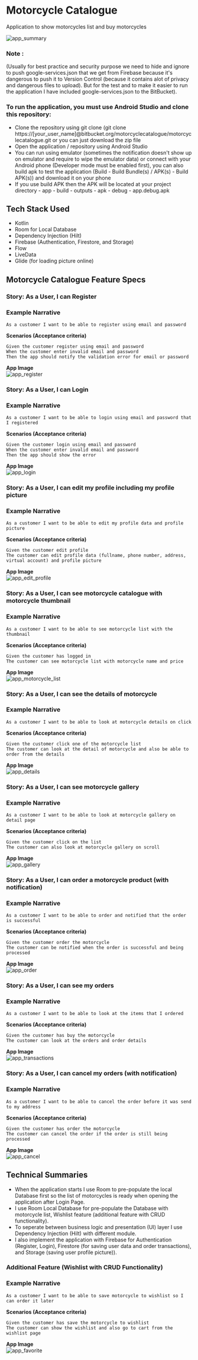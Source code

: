 # Motorcycle Catalogue
Application to show motorcycles list and buy motorcycles

![app_summary](https://drive.google.com/uc?id=1U0aiqeSK7e2qbh8u1lXi-BtXH9KzyszZ)

### **Note :**
(Usually for best practice and security purpose we need to hide and ignore to push google-services.json that we get from Firebase because it's dangerous to push it to Version Control (because it contains alot of privacy and dangerous files to upload). But for the test and to make it easier to run the application I have included google-services.json to the BitBucket).
<br />
### **To run the application, you must use Android Studio and clone this repository:**
- Clone the repository using git clone (git clone https://[your_user_name]@bitbucket.org/motorcyclecatalogue/motorcyclecatalogue.git or you can just download the zip file<br />
- Open the application / repository using Android Studio<br />
- You can run using emulator (sometimes the notification doesn't show up on emulator and require to wipe the emulator data) or connect with your Android phone (Developer mode must be enabled first), you can also build apk to test the application (Build - Build Bundle(s) / APK(s) - Build APK(s)) and download it on your phone<br />
- If you use build APK then the APK will be located at your project directory - app - build - outputs - apk - debug - app.debug.apk<br />

## **Tech Stack Used**
- Kotlin<br />
- Room for Local Database<br />
- Dependency Injection (Hilt)<br />
- Firebase (Authentication, Firestore, and Storage)<br />
- Flow<br />
- LiveData<br />
- Glide (for loading picture online)<br />

## **Motorcycle Catalogue Feature Specs**
### **Story: As a User, I can Register**

### **Example Narrative**
```
As a customer I want to be able to register using email and password
```
**Scenarios (Acceptance criteria)**<br />
```
Given the customer register using email and password
When the customer enter invalid email and password
Then the app should notify the validation error for email or password
```
**App Image**<br />
![app_register](https://drive.google.com/uc?id=1ybGmf-0wd30WbLY0rVExNze0LbisVZqS)

### **Story: As a User, I can Login**

### **Example Narrative**
```
As a customer I want to be able to login using email and password that I registered
```
**Scenarios (Acceptance criteria)**<br />
```
Given the customer login using email and password
When the customer enter invalid email and password
Then the app should show the error
```
**App Image**<br />
![app_login](https://drive.google.com/uc?id=1Xs2C-TCmlVyVMwkSzJAWZCYX0PGclTGb)

### **Story: As a User, I can edit my profile including my profile picture**
### **Example Narrative**
```
As a customer I want to be able to edit my profile data and profile picture
```
**Scenarios (Acceptance criteria)**<br />
```
Given the customer edit profile
The customer can edit profile data (fullname, phone number, address, virtual account) and profile picture
```
**App Image**<br />
![app_edit_profile](https://drive.google.com/uc?id=1f5miWM9svx-pTwqXDj7yjB4SoWFlT-Qa)

### **Story: As a User, I can see motorcycle catalogue with motorcycle thumbnail**
### **Example Narrative**
```
As a customer I want to be able to see motorcycle list with the thumbnail
```
**Scenarios (Acceptance criteria)**<br />
```
Given the customer has logged in
The customer can see motorcycle list with motorcycle name and price
```
**App Image**<br />
![app_motorcycle_list](https://drive.google.com/uc?id=1c6Tmdc0mxJdFn5Wf7M3En8kNXF03r3Bn)

### **Story: As a User, I can see the details of motorcycle**
### **Example Narrative**
```
As a customer I want to be able to look at motorcycle details on click
```
**Scenarios (Acceptance criteria)**<br />
```
Given the customer click one of the motorcycle list
The customer can look at the detail of motorcycle and also be able to order from the details
```
**App Image**<br />
![app_details](https://drive.google.com/uc?id=1B9wo7UVidKhbUKxq__9D1sMedkYUhllu)

### **Story: As a User, I can see motorcycle gallery**
### **Example Narrative**
```
As a customer I want to be able to look at motorcycle gallery on detail page
```
**Scenarios (Acceptance criteria)**<br />
```
Given the customer click on the list
The customer can also look at motorcycle gallery on scroll
```
**App Image**<br />
![app_gallery](https://drive.google.com/uc?id=1VMwemFKXMvcY_G2vPkyeOb_rDV5Pg57o)

### **Story: As a User, I can order a motorcycle product (with notification)**
### **Example Narrative**
```
As a customer I want to be able to order and notified that the order is successful
```
**Scenarios (Acceptance criteria)**<br />
```
Given the customer order the motorcycle
The customer can be notified when the order is successful and being processed
```
**App Image**<br />
![app_order](https://drive.google.com/uc?id=1j6K2iLfMHshcdmyhIemvAquEeQmBec2o)

### **Story: As a User, I can see my orders**
### **Example Narrative**
```
As a customer I want to be able to look at the items that I ordered
```
**Scenarios (Acceptance criteria)**<br />
```
Given the customer has buy the motorcycle
The customer can look at the orders and order details
```
**App Image**<br />
![app_transactions](https://drive.google.com/uc?id=1qZT-sAcCy4lfy6Wg79WgKEwtsrjxhT0P)

### **Story: As a User, I can cancel my orders (with notification)**
### **Example Narrative**
```
As a customer I want to be able to cancel the order before it was send to my address
```
**Scenarios (Acceptance criteria)**<br />
```
Given the customer has order the motorcycle
The customer can cancel the order if the order is still being processed
```
**App Image**<br />
![app_cancel](https://drive.google.com/uc?id=1dDympQTQzK383eer3Y67v5KxYbBSC11X)


## **Technical Summaries**
- When the application starts I use Room to pre-populate the local Database first so the list of motorcycles is ready when opening the application after Login Page.<br />
- I use Room Local Database for pre-populate the Database with motorcycle list, Wishlist feature (additional feature with CRUD functionality).<br />
- To seperate between business logic and presentation (UI) layer I use Dependency Injection (Hilt) with different module.
- I also implement the application with Firebase for Authentication (Register, Login), Firestore (for saving user data and order transactions), and Storage (saving user profile picture)).<br />


### **Additional Feature (Wishlist with CRUD Functionality)**
### **Example Narrative**
```
As a customer I want to be able to save motorcycle to wishlist so I can order it later
```
**Scenarios (Acceptance criteria)**<br />
```
Given the customer has save the motorcycle to wishlist
The customer can show the wishlist and also go to cart from the wishlist page
```
**App Image**<br />
![app_favorite](https://drive.google.com/uc?id=1m5isxvXFz3_Zt78ampuOSukyUd76xt-r)
